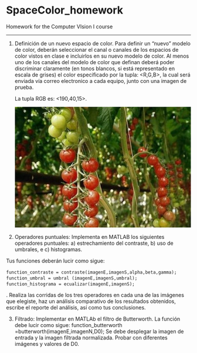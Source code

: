 # SpaceColor_homework
Homework for the Computer VIsion I course

-----


1. Definición de un nuevo espacio de color. Para definir un “nuevo” modelo de
color, deberán seleccionar el canal o canales de los espacios de color vistos en
clase e incluirlos en su nuevo modelo de color. Al menos uno de los canales del
modelo de color que definan deberá poder discriminar claramente (en tonos
blancos, si está representado en escala de grises) el color especificado por la
tupla: <R,G,B>, la cual será enviada vía correo electronico a cada equipo, junto
con una imagen de prueba.

    La tupla RGB es: <190,40,15>.
   
   ![](Tomates_Eq6_RGBtupla_190,40,15.JPG)


2. Operadores puntuales: Implementa en MATLAB los siguientes operadores
puntuales:
a) estrechamiento del contraste,
b) uso de umbrales, e
c) histogramas.

Tus funciones deberán lucir como sigue:

    function_contraste = contraste(imagenE,imagenS,alpha,beta,gamma);
    function_umbral = umbral (imagenE,imagenS,umbral);
    function_histograma = ecualizar(imagenE,imagenS);
.
Realiza las corridas de los tres operadores en cada una de las imágenes que
elegiste, haz un análisis comparativo de los resultados obtenidos, escribe el
reporte del análisis, así como tus conclusiones.

3. Filtrado: Implementar en MATLAb el filtro de Butterworth. La función debe
lucir como sigue:
function_butterworth =butterworth(imagenE,imagenN,D0);
Se debe desplegar la imagen de entrada y la imagen filtrada normalizada.
Probar con diferentes imágenes y valores de D0.
